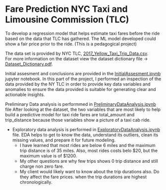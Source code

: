 # Fare Prediction NYC Taxi and Limousine Commission (TLC)
To develop a regression model that helps estimate taxi fares before the ride based on the data that TLC has gathered. The ML model developed could show a fair price prior to the ride. (This is a pedagogical project)

The data set is provided by NYC TLC, [2017_Yellow_Taxi_Trip_Data.csv](2017_Yellow_Taxi_Trip_Data.csv).<br>
For more information on the dataset view the dataset dictionary file -> [Dataset_Dictionary.pdf](Dataset_Dictionary.pdf).

Initial assesment and conclusions are provided in the [InitialAssesment.ipynb](InitialAssesment.ipynb)  jupyter notebook. In this part of the project, I performed an inspection of the data provided by the NY TLC in order to provide key data variables and anomalies to ensure the data provided is suitable for generating clear and actionable insights.<br>

Preliminary Data analysis is performmed in [PreliminaryDataAnalysis.ipynb](PreliminaryDataAnalysis.ipynb) file After looking at the dataset, the two variables that are most likely to help build a predictive model for taxi ride fares are total_amount and trip_distance because those variables show a picture of a taxi cab ride.

* Exploratory data analysis is performed in [ExploratoryDataAnalysis.ipynb](ExploratoryDataAnalysis.ipynb) file. EDA helps to get to know the data, understand its outliers, clean its missing values, and prepare it for future modeling.
  * I have learned that most rides are below 6 miles and the maximum trip distance is of 35 miles. Also, most rides costs belo $20, but the maximum value is of $1200.
  * My other questions are why few trips shows 0 trip distance and still charge non zero fare.
  * My client would likely want to know about the trip durations also. Do they affect the fare prices. when the trip durations are highest chronologically.
